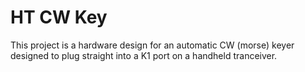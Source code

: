 # HT CW Key
This project is a hardware design for an automatic CW (morse) keyer designed to plug straight into a K1 port on a handheld tranceiver.
